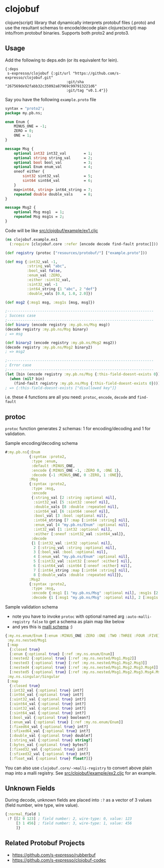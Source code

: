 clojobuf
=========

clojure(script) library that dynamically interprets protobuf files (.proto) and use the resultant schemas to encode/decode plain clojure(script) map into/from protobuf binaries. Supports both proto2 and proto3.

## Usage
Add the following to deps.edn (or its equivalent for lein).
```edn
{:deps
 s-expresso/clojobuf {:git/url "https://github.com/s-expresso/clojobuf.git"
                            :git/sha "267569de92fabb32c35092a87969c997913221d6"
                            :git/tag "v0.1.4"}}
```

Say you have the following `example.proto` file
```protobuf
syntax = "proto2";
package my.pb.ns;

enum Enum {
    MINUS_ONE = -1;
    ZERO = 0;
    ONE = 1;
}

message Msg {
    optional int32 int32_val        = 1;
    optional string string_val      = 2;
    optional bool bool_val          = 3;
    optional Enum enum_val          = 4;
    oneof either {
        sint32 sint32_val           = 5;
        sint64 sint64_val           = 6;
    }
    map<int64, string> int64_string = 7;
    repeated double double_vals     = 8;
}

message Msg2 {
    optional Msg msg1  = 1;
    repeated Msg msg1s = 2;
}
```

Code will be like [src/clojobuf/example/ex1.cljc](https://github.com/s-expresso/clojobuf/blob/main/src/clojobuf/example/ex1.cljc)
```clojure
(ns clojobuf.example.ex1
  (:require [clojobuf.core :refer [encode decode find-fault protoc]]))

(def registry (protoc ["resources/protobuf/"] ["example.proto"]))

(def msg {:int32_val -1,
          :string_val "abc",
          :bool_val false,
          :enum_val :ZERO,
          :either :sint32_val,
          :sint32_val -1
          :int64_string {1 "abc", 2 "def"}
          :double_vals [0.0, 1.0, 2.0]})

(def msg2 {:msg1 msg, :msg1s [msg, msg]})

;-------------------------------------------------------------------
; Success case
;-------------------------------------------------------------------
(def binary (encode registry :my.pb.ns/Msg msg))
(decode registry :my.pb.ns/Msg binary)
; => msg

(def binary2 (encode registry :my.pb.ns/Msg2 msg2))
(decode registry :my.pb.ns/Msg2 binary2)
; => msg2

;-------------------------------------------------------------------
; Error case
;-------------------------------------------------------------------
(let [bin (encode registry :my.pb.ns/Msg {:this-field-doesnt-exists 0})]
  (when (nil? bin)
    (find-fault registry :my.pb.ns/Msg {:this-field-doesnt-exists 0})))
; => {:this-field-doesnt-exists ["disallowed key"]}
```
i.e. these 4 functions are all you need: `protoc`, `encode`, `decode` and `find-fault`

## protoc
`protoc` function generates 2 schemas: 1 for encoding/decoding and 1 for validation.

Sample encoding/decoding schema
```clojure
#:my.pb.ns{:Enum
           {:syntax :proto2,
            :type :enum,
            :default :MINUS_ONE,
            :encode {:MINUS_ONE -1, :ZERO 0, :ONE 1},
            :decode {-1 :MINUS_ONE, 0 :ZERO, 1 :ONE}},
           :Msg
           {:syntax :proto2,
            :type :msg,
            :encode
            {:string_val [2 :string :optional nil],
             :sint32_val [5 :sint32 :oneof nil],
             :double_vals [8 :double :repeated nil],
             :sint64_val [6 :sint64 :oneof nil],
             :bool_val [3 :bool :optional nil],
             :int64_string [7 :map [:int64 :string] nil],
             :enum_val [4 "my.pb.ns/Enum" :optional nil],
             :int32_val [1 :int32 :optional nil],
             :either [:oneof :sint32_val :sint64_val]},
            :decode
            {1 [:int32_val :int32 :optional nil],
             2 [:string_val :string :optional nil],
             3 [:bool_val :bool :optional nil],
             4 [:enum_val "my.pb.ns/Enum" :optional nil],
             5 [:sint32_val :sint32 [:oneof :either] nil],
             6 [:sint64_val :sint64 [:oneof :either] nil],
             7 [:int64_string :map [:int64 :string] nil],
             8 [:double_vals :double :repeated nil]}},
           :Msg2
           {:syntax :proto2,
            :type :msg,
            :encode {:msg1 [1 "my.pb.ns/Msg" :optional nil], :msg1s [2 "my.pb.ns/Msg" :repeated nil]},
            :decode {1 [:msg1 "my.pb.ns/Msg" :optional nil], 2 [:msg1s "my.pb.ns/Msg" :repeated nil]}}}
```

Sample validation schema
* note you have to invoke `protoc` with optional named arg `:auto-malli-registry false` to get a schema as plain map like below
* and yes this is [malli schema](https://github.com/metosin/malli) :)
```clojure
{:my.ns.enum/Enum [:enum :MINUS_ONE :ZERO :ONE :TWO :THREE :FOUR :FIVE],
 :my.ns.nested/Msg1
 [:map
  {:closed true}
  [:enum {:optional true} [:ref :my.ns.enum/Enum]]
  [:nested2 {:optional true} [:ref :my.ns.nested/Msg1.Msg2]]
  [:nested3 {:optional true} [:ref :my.ns.nested/Msg1.Msg2.Msg3]]
  [:nested4 {:optional true} [:ref :my.ns.nested/Msg1.Msg2.Msg3.Msg4]]
  [:nested5 {:optional true} [:ref :my.ns.nested/Msg1.Msg2.Msg3.Msg4.Msg5]]],
 :my.ns.singular/Singular
 [:map
  {:closed true}
  [:int32_val {:optional true} int?]
  [:int64_val {:optional true} int?]
  [:uint32_val {:optional true} int?]
  [:uint64_val {:optional true} int?]
  [:sint32_val {:optional true} int?]
  [:sint64_val {:optional true} int?]
  [:bool_val {:optional true} boolean?]
  [:enum_val {:optional true} [:ref :my.ns.enum/Enum]]
  [:fixed64_val {:optional true} int?]
  [:sfixed64_val {:optional true} int?]
  [:double_val {:optional true} double?]
  [:string_val {:optional true} string?]
  [:bytes_val {:optional true} bytes?]
  [:fixed32_val {:optional true} int?]
  [:sfixed32_val {:optional true} int?]
  [:float_val {:optional true} float?]]}
```

You can also use `clojobuf.core/->malli-registry` to convert above plain map into a malli registry. See [src/clojobuf/example/ex2.cljc](https://github.com/s-expresso/clojobuf/blob/main/src/clojobuf/example/ex2.cljc) for an example.


## Unknown Fields
During decode, unknown fields are placed into `:?` as a vector of 3 values (field number, wire type, wire value).

```clojure
{:normal_field 1
 :? [[2 0 123] ; field number: 2, wire-type: 0, value: 123 
     [3 1 456] ; field number: 3, wire-type: 1, value: 456
     ]}
```

## Related Protobuf Projects
* https://github.com/s-expresso/rubberbuf
* https://github.com/s-expresso/clojobuf-codec
